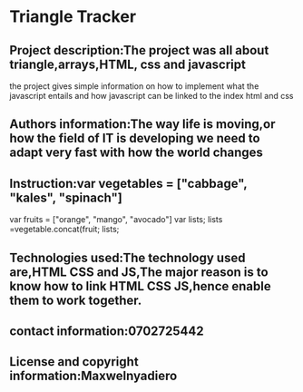 # Triangle Tracker

## Project description:The project was all about triangle,arrays,HTML, css and javascript
the project gives simple information on how to implement what the javascript entails and how javascript can be linked to the index html and css
## Authors information:The way life is moving,or how the field of IT is developing we need to adapt very fast with how the world changes
## Instruction:var vegetables = ["cabbage", "kales", "spinach"]
var fruits = ["orange", "mango", "avocado"]
var lists;
lists =vegetable.concat(fruit;
  lists;
  ## Technologies used:The technology used  are,HTML CSS and JS,The major reason is to know how to link HTML CSS JS,hence enable them to work together.
  ## contact information:0702725442
  ## License and copyright information:Maxwelnyadiero
